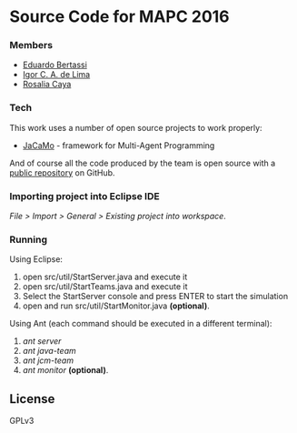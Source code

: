 # Source Code for MAPC 2016

### Members
  - [Eduardo Bertassi]
  - [Igor C. A. de Lima]
  - [Rosalia Caya]

### Tech

This work uses a number of open source projects to work properly:

* [JaCaMo] - framework for Multi-Agent Programming 

And of course all the code produced by the team is open source with a [public repository]
 on GitHub.

### Importing project into Eclipse IDE

*File > Import > General > Existing project into workspace*.

### Running

Using Eclipse:  
1. open src/util/StartServer.java and execute it  
2. open src/util/StartTeams.java and execute it  
3. Select the StartServer console and press ENTER to start the simulation  
4. open and run src/util/StartMonitor.java **(optional)**.

Using Ant (each command should be executed in a different terminal):  
1. *ant server*  
2. *ant java-team*  
3. *ant jcm-team*  
4. *ant monitor* **(optional)**.

License
----

GPLv3



   [Eduardo Bertassi]: <mailto:&#098;&#101;&#114;&#116;&#097;&#115;&#115;&#105;&#064;&#121;&#097;&#104;&#111;&#111;&#046;&#099;&#111;&#109;>
   [Igor C. A. de Lima]: <mailto:&#105;&#103;&#111;&#114;&#099;&#097;&#100;&#101;&#108;&#105;&#109;&#097;&#064;&#103;&#109;&#097;&#105;&#108;&#046;&#099;&#111;&#109;>
   [Rosalia Caya]: <mailto:&#114;&#111;&#115;&#115;&#101;&#100;&#116;&#104;&#064;&#103;&#109;&#097;&#105;&#108;&#046;&#099;&#111;&#109;>
   [public repository]: <https://github.com/igorcadelima/mapc-g1-pcs5703>
   [jacamo]: <http://jacamo.sourceforge.net/>
